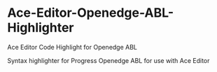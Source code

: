 # Ace-Editor-Openedge-ABL-Highlighter
Ace Editor Code Highlight for Openedge ABL

Syntax highlighter for Progress Openedge ABL for use with Ace Editor

